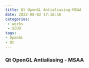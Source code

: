 ```yaml
---
title: Qt OpenGL Antialiasing-MSAA
date: 2022-08-02 17:16:16
categories:
 - works
 - SCUU
tags:
- OpenGL
- Qt
---
```


### Qt OpenGL Antialiasing - MSAA 
